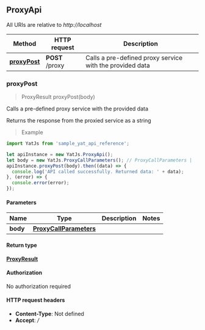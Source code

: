 ## ProxyApi

All URIs are relative to *http://localhost*

Method | HTTP request | Description
------------- | ------------- | -------------
[**proxyPost**](ProxyApi.md#proxyPost) | **POST** /proxy |  Calls a pre-defined proxy service with the provided data



### proxyPost

> ProxyResult proxyPost(body)

 Calls a pre-defined proxy service with the provided data

Returns the response from the proxied service as a string

> Example

```javascript
import YatJs from 'sample_yat_api_reference';

let apiInstance = new YatJs.ProxyApi();
let body = new YatJs.ProxyCallParameters(); // ProxyCallParameters | 
apiInstance.proxyPost(body).then((data) => {
  console.log('API called successfully. Returned data: ' + data);
}, (error) => {
  console.error(error);
});

```

#### Parameters


Name | Type | Description  | Notes
------------- | ------------- | ------------- | -------------
 **body** | [**ProxyCallParameters**](ProxyCallParameters.md)|  | 

#### Return type

[**ProxyResult**](ProxyResult.md)

#### Authorization

No authorization required

#### HTTP request headers

- **Content-Type**: Not defined
- **Accept**: */*

